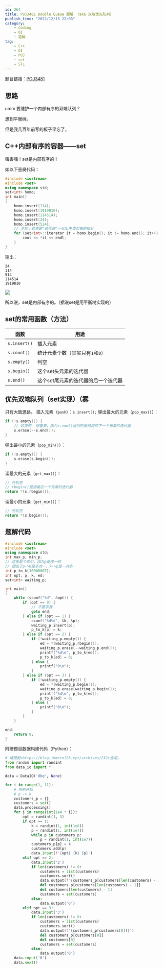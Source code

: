 ```yaml
---
id: 264
title: POJ3481 Double Queue 题解 （aka 双端优先队列）
publish_time: "2022/12/13 22:03"
category:
    - Coding
    - OI
    - 题解
tag:
    - C++
    - OI
    - POJ
    - set
    - STL
---
```


题目链接：<a class="wp-editor-md-post-content-link" href="http://poj.org/problem?id=3481">POJ3481</a>

## 思路

umm
要维护一个内部有序的双端队列？

想到平衡树。

但是我几百年前写的板子早忘了。

## C++内部有序的容器——set

嗨害嗨！set是内部有序的！

如以下<del>恶臭</del>代码：

```cpp
#include <iostream>
#include <set>
using namespace std;
set<int> homo;
int main()
{
    homo.insert(114);
    homo.insert(1919810);
    homo.insert(114514);
    homo.insert(24);
    homo.insert(514);
    // 注意！这里是“迭代器”——STL中类对象的指针
    for (set<int>::iterator it = homo.begin(); it != homo.end(); it++) {
        cout << *it << endl;
    }
}
```

输出：

<pre><code class="">24
114
514
114514
1919810
</code></pre>

![](https://blog.immccn123.xyz/wp-content/uploads/2022/12/doube_queue_1-300x147.jpg)

所以说，set是内部有序的。（据说set是用平衡树实现的）

## set的常用函数（方法）

<table>
<thead>
<tr>
  <th>函数</th>
  <th>用途</th>
</tr>
</thead>
<tbody>
<tr>
  <td><code>s.insert()</code></td>
  <td>插入元素</td>
</tr>
<tr>
  <td><code>s.count()</code></td>
  <td>统计元素个数（其实只有<code>1</code>和<code>0</code>）</td>
</tr>
<tr>
  <td><code>s.empty()</code></td>
  <td>判空</td>
</tr>
<tr>
  <td><code>s.begin()</code></td>
  <td>这个set头元素的迭代器</td>
</tr>
<tr>
  <td><code>s.end()</code></td>
  <td>这个set尾元素的迭代器的后一个迭代器</td>
</tr>
</tbody>
</table>

## 优先双端队列（set实现）（雾

只有大致思路。
插入元素（<code>push</code>）：<code>s.insert(<element>);</code>
弹出最大的元素（<code>pop_max()</code>）：

```cpp
if (!s.empty()) {
    // 这里的--很重要，因为s.end()返回的是结尾的下一个元素的迭代器
    s.erase(--s.end());
}
```

弹出最小的元素（`pop_min()`）：

```cpp
if (!s.empty()) {
    s.erase(s.begin());
}
```

读最大的元素（`get_max()`）：

```cpp
// 先判空
// rbegin()是指最后一个元素的迭代器
return *(s.rbegin());
```

读最小的元素（`get_min()`）：

```cpp
// 先判空
return *(s.begin());
```

## 题解代码

```cpp
#include <iostream>
#include <set>
using namespace std;
int max_p, min_p;
// 这里是个索引，因为p是唯一的
// 相当于p->k是多对一，k->p是一对多
int p_to_k[10000007];
int opt, p, k, ed;
set<int> waiting_p;

int main()
{
    while (scanf("%d", &opt)) {
        if (opt == 0) {
            // 不要学我
            goto end;
        } else if (opt == 1) {
            scanf("%d%d", &k, &p);
            waiting_p.insert(p);
            p_to_k[p] = k;
        } else if (opt == 2) {
            if (!waiting_p.empty()) {
                ed = *(waiting_p.rbegin());
                waiting_p.erase(--waiting_p.end());
                printf("%d\n", p_to_k[ed]);
                p_to_k[ed] = 0;
            } else {
                printf("0\n");
            }
        } else if (opt == 3) {
            if (!waiting_p.empty()) {
                ed = *(waiting_p.begin());
                waiting_p.erase(waiting_p.begin());
                printf("%d\n", p_to_k[ed]);
                p_to_k[ed] = 0;
            } else {
                printf("0\n");
            }
        }
    }

end:
    return 0;
}
```

附赠题目数据构建代码（Python）：

```python
# 请搭配<https://blog.immccn123.xyz/archives/232>食用。
from random import randint
from data_io import *

data = DataIO('dbq', None)

for i in range(1, 11):
    # 用例开始
    # p -> k
    customers_p = {}
    customers = set()
    data.processing()
    for j in range(int(1e4 * i)):
        opt = randint(1, 3)
        if opt == 1:
            k = randint(1, int(1e6))
            p = randint(1, int(1e7))
            while p in customers_p:
                p = randint(1, int(1e7))
            customers_p[p] = k
            customers.add(p)
            data.input(f'{opt} {k} {p}')
        elif opt == 2:
            data.input('2')
            if len(customers) != 0:
                customers = list(customers)
                customers.sort()
                data.output(f'{customers_p[customers[len(customers) - 1]]}')
                del customers_p[customers[len(customers) - 1]]
                del customers[len(customers) - 1]
                customers = set(customers)
            else:
                data.output('0')
        elif opt == 3:
            data.input('3')
            if len(customers) != 0:
                customers = list(customers)
                customers.sort()
                data.output(f'{customers_p[customers[0]]}')
                del customers_p[customers[0]]
                del customers[0]
                customers = set(customers)
            else:
                data.output('0')
    data.input('0')
    data.next()
```